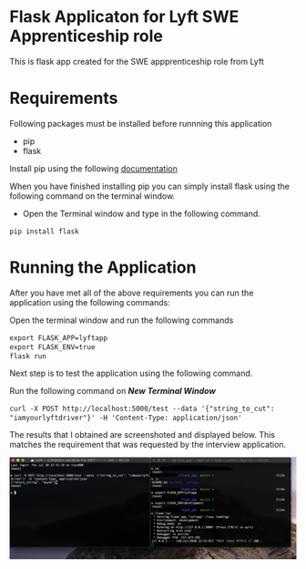 # Flask Applicaton for Lyft SWE Apprenticeship role

This is flask app created for the SWE appprenticeship role  from Lyft

# Requirements

Following packages must be installed before runnning this application

- pip
- flask 
 
 Install pip using the following [documentation](https://pip.pypa.io/en/stable/installing/)
 
 When you have finished installing pip you can simply install flask using the following command on the terminal window.
 
 - Open the Terminal window and type in the following command. 
 
 ```
 pip install flask 
 ```
 

# Running the Application

After you have met all of the above requirements you can run the application using the following commands:

Open the terminal window and run the following commands 

```
export FLASK_APP=lyftapp
export FLASK_ENV=true
flask run
```

Next step is to test the application using the following command. 

Run the following command on ***New Terminal Window***

```
curl -X POST http://localhost:5000/test --data '{"string_to_cut": "iamyourlyftdriver"}' -H 'Content-Type: application/json'
```

The results that I obtained are screenshoted and displayed below. This matches the requirement that was requested by the interview application. 

![IMAGE](./IMG.png)
